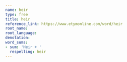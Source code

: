 ```yaml
---
name: heir
type: free
title: heir
reference_link: https://www.etymonline.com/word/heir
root_name: 
root_language: 
denotation: 
word_sums:
- sum: 'Heir + '
  respelling: heir
---
```

